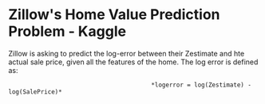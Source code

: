 # Zillow's Home Value Prediction Problem - Kaggle

Zillow is asking to predict the log-error between their Zestimate and hte actual sale price, given all the features of the home. The log error is defined as:

                                            *logerror = log(Zestimate) - log(SalePrice)*

